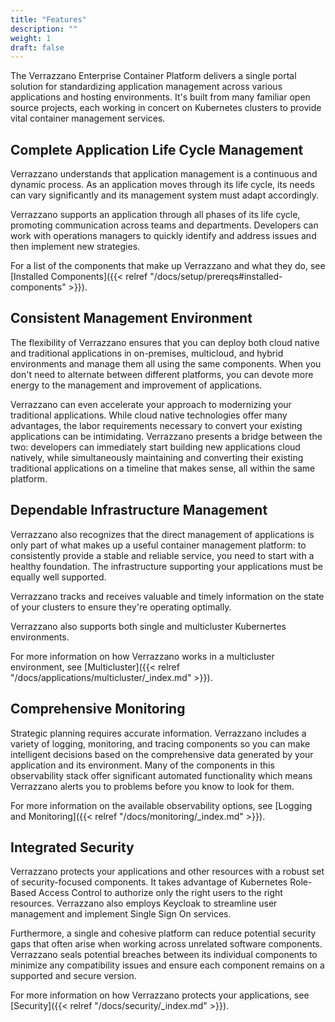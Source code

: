 ```yaml
---
title: "Features"
description: ""
weight: 1
draft: false
---
```


The Verrazzano Enterprise Container Platform delivers a single portal solution for standardizing application management across various applications and hosting environments. It's built from many familiar open source projects, each working in concert on Kubernetes clusters to provide vital container management services.

## Complete Application Life Cycle Management

Verrazzano understands that application management is a continuous and dynamic process. As an application moves through its life cycle, its needs can vary significantly and its management system must adapt accordingly.

Verrazzano supports an application through all phases of its life cycle, promoting communication across teams and departments. Developers can work with operations managers to quickly identify and address issues and then implement new strategies.

For a list of the components that make up Verrazzano and what they do, see [Installed Components]({{< relref "/docs/setup/prereqs#installed-components" >}}).

## Consistent Management Environment

The flexibility of Verrazzano ensures that you can deploy both cloud native and traditional applications in on-premises, multicloud, and hybrid environments and manage them all using the same components. When you don't need to alternate between different platforms, you can devote more energy to the management and improvement of applications. 

Verrazzano can even accelerate your approach to modernizing your traditional applications. While cloud native technologies offer many advantages, the labor requirements necessary to convert your existing applications can be intimidating. Verrazzano presents a bridge between the two: developers can immediately start building new applications cloud natively, while simultaneously maintaining and converting their existing traditional applications on a timeline that makes sense, all within the same platform.

## Dependable Infrastructure Management

Verrazzano also recognizes that the direct management of applications is only part of what makes up a useful container management platform: to consistently provide a stable and reliable service, you need to start with a healthy foundation. The infrastructure supporting your applications must be equally well supported.

Verrazzano tracks and receives valuable and timely information on the state of your clusters to ensure they're operating optimally.

Verrazzano also supports both single and multicluster Kubernertes environments. 

For more information on how Verrazzano works in a multicluster environment, see [Multicluster]({{< relref "/docs/applications/multicluster/_index.md" >}}).

## Comprehensive Monitoring

Strategic planning requires accurate information. Verrazzano includes a variety of logging, monitoring, and tracing components so you can make intelligent decisions based on the comprehensive data generated by your application and its environment. Many of the components in this observability stack offer significant automated functionality which means Verrazzano alerts you to problems before you know to look for them.

For more information on the available observability options, see [Logging and Monitoring]({{< relref "/docs/monitoring/_index.md" >}}).

## Integrated Security

Verrazzano protects your applications and other resources with a robust set of security-focused components. It takes advantage of Kubernetes Role-Based Access Control to authorize only the right users to the right resources. Verrazzano also employs Keycloak to streamline user management and implement Single Sign On services.

Furthermore, a single and cohesive platform can reduce potential security gaps that often arise when working across unrelated software components. Verrazzano seals potential breaches between its individual components to minimize any compatibility issues and ensure each component remains on a supported and secure version.

For more information on how Verrazzano protects your applications, see [Security]({{< relref "/docs/security/_index.md" >}}).